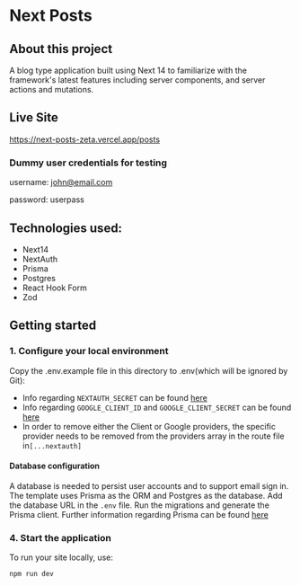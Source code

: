
# Next Posts

## About this project

A blog type application built using Next 14 to familiarize with the framework's latest features including server components, and server actions and mutations.

## Live Site
https://next-posts-zeta.vercel.app/posts

### Dummy user credentials for testing
username: john@email.com

password: userpass


## Technologies used:
- Next14
- NextAuth
- Prisma
- Postgres
- React Hook Form
- Zod

## Getting started

### 1. Configure your local environment
Copy the .env.example file in this directory to .env(which will be ignored by Git):
- Info regarding `NEXTAUTH_SECRET` can be found [here](https://next-auth.js.org/configuration/options#nextauth_secret)
- Info regarding `GOOGLE_CLIENT_ID` and `GOOGLE_CLIENT_SECRET` can be found [here](https://www.balbooa.com/gridbox-documentation/how-to-get-google-client-id-and-client-secret) 
- In order to remove either the Client or Google providers, the specific provider needs to be removed from the providers array in the route file in`[...nextauth]`

#### Database configuration
A database is needed to persist user accounts and to support email sign in.
The template uses Prisma as the ORM and Postgres as the database. Add the database URL in the `.env`  file. 
Run the migrations and generate the Prisma client. Further information regarding Prisma can be found [here](https://www.prisma.io/docs/concepts/components/prisma-migrate)


### 4. Start the application

To run your site locally, use:

```
npm run dev

```